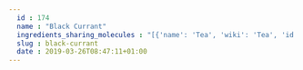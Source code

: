 ```yaml
---
  id : 174
  name : "Black Currant"
  ingredients_sharing_molecules : "[{'name': 'Tea', 'wiki': 'Tea', 'id': 310, 'category': 'Plant', 'common_molecules': [89594, 6549, 5280443, 5280598, 246728, 7460, 6054, 17100, 7284, 527, 9064, 8094, 638278, 19602, 6072, 5320250, 5363388, 644104, 5280511, 8842, 5367719, 13144, 4788, 26447, 5284507, 8129, 61020, 247, 6568, 8452, 853433, 72276, 6560, 638011, 519382, 1889, 15394, 5280445, 8908, 8163, 637566, 240, 33931, 7462, 22386, 5365811, 5281167, 5372954, 8130, 798, 6569, 5281168, 441005, 72277, 6561, 65084, 7165, 10430, 996, 637542, 441484, 22311, 526195, 62453, 107971, 5284639, 10448, 31276, 11463, 338, 7288, 8723, 11552, 79803, 1110, 1549025, 6050, 6654, 5280804, 6986, 5318042, 107905, 31260, 8051, 2345, 5280863, 442501, 784, 8857, 263, 439341, 5315892, 7150, 5366074, 5280343, 637775, 126, 4133, 7654, 31244, 7847, 445070, 768, 14529, 323, 11230, 1183, 5281515, 9862, 5281553, 5281708, 637511, 8914, 31253, 6184, 10797, 6202, 5284503, 802, 111037, 72, 61503, 643941, 18827, 999, 439246, 244, 8768, 8892, 7710, 439263, 1130, 7824, 454, 1549026, 6251, 12020, 878, 12180, 444539, 643820, 522266, 1068, 6590, 8063, 14896, 18635, 7858, 7501, 10393, 8500, 11509, 180, 650, 65064, 643779, 12777, 107, 439533, 11128, 31289, 998]}, {'name': 'Guava', 'wiki': 'Guava', 'id': 183, 'category': 'Fruit', 'common_molecules': [89594, 6549, 5280443, 5280598, 7997, 246728, 6054, 17100, 7284, 527, 8094, 638278, 19602, 6072, 5320250, 31265, 5363388, 644104, 5280511, 650, 5367719, 13144, 4788, 26447, 5284507, 61020, 247, 8452, 853433, 6560, 638011, 1889, 15394, 5280445, 8908, 8163, 637566, 240, 33931, 7462, 22386, 5365811, 8130, 798, 6569, 5281168, 2758, 441005, 6561, 65084, 7165, 10430, 996, 637542, 441484, 22311, 8051, 107971, 5284639, 10448, 31276, 11463, 338, 7288, 7463, 6508206, 11552, 79803, 1110, 6050, 6654, 5280804, 6986, 5318042, 31260, 2345, 5280863, 442501, 784, 8857, 263, 439341, 5315892, 7150, 5280343, 637775, 126, 7654, 7847, 445070, 768, 323, 1183, 5281515, 9862, 5281553, 5281708, 637511, 8914, 31253, 6184, 6202, 5284503, 802, 111037, 72, 61503, 643941, 18827, 999, 439246, 244, 8768, 8892, 7710, 439263, 1130, 7824, 454, 1549026, 6251, 12020, 878, 12180, 444539, 6590, 8063, 6584, 11173, 14896, 18635, 8038, 7858, 7501, 6616, 7795, 10393, 8500, 11509, 180, 8842, 8723, 31272, 643779, 107, 7762, 439533, 11128, 31289, 998]}, {'name': 'Orange', 'wiki': 'Orange_(fruit)', 'id': 194, 'category': 'Fruit', 'common_molecules': [89594, 6549, 5280443, 5280598, 7460, 6054, 17100, 7284, 527, 9064, 8094, 638278, 6072, 5320250, 31265, 5363388, 644104, 5280511, 650, 5367719, 13144, 4788, 26447, 5284507, 8129, 26049, 61020, 247, 8452, 853433, 72276, 6560, 638011, 1889, 15394, 5280445, 637566, 240, 33931, 7462, 22386, 5365811, 5372954, 8130, 798, 6569, 5281168, 170833, 441005, 72277, 6561, 65084, 637542, 441484, 22311, 107971, 5284639, 10448, 1068, 11463, 338, 7288, 7463, 6508206, 9017, 11552, 79803, 1110, 1549025, 6050, 6654, 6986, 5318042, 107905, 31260, 2345, 5280863, 442501, 784, 8857, 439341, 5315892, 7150, 5280343, 637775, 126, 4133, 7654, 7847, 445070, 768, 14529, 18818, 323, 11230, 1183, 5281515, 9862, 5281553, 5281708, 637511, 8914, 31253, 6184, 6202, 5284503, 802, 180, 72, 61503, 643941, 999, 439246, 244, 8768, 8892, 439263, 1130, 7824, 454, 1549026, 6251, 12020, 102611, 878, 12180, 1032, 444539, 643820, 14896, 18635, 7858, 6616, 10393, 8500, 11509, 8842, 8723, 65064, 643779, 107, 7762, 439533, 11128, 31289, 998]}, {'name': 'Apple', 'wiki': 'Apple', 'id': 162, 'category': 'Fruit', 'common_molecules': [89594, 6549, 5280443, 5280598, 7997, 6054, 8908, 7284, 527, 9064, 8094, 638278, 6072, 637775, 31265, 5363388, 644104, 5280511, 650, 5367719, 13144, 4788, 26447, 8129, 61020, 247, 6568, 8452, 853433, 72276, 6560, 638011, 1889, 15394, 5280445, 17100, 637566, 240, 33931, 22386, 5365811, 5372954, 8130, 798, 6569, 5281168, 441005, 72277, 6561, 65084, 7165, 10430, 702, 6184, 637542, 441484, 62453, 107971, 5284639, 10448, 31276, 338, 7288, 8723, 11552, 79803, 1110, 6050, 6654, 8073, 5280804, 6986, 5318042, 107905, 31260, 2345, 5280863, 784, 8857, 263, 439341, 7150, 5366074, 5280343, 1549026, 5324489, 126, 7654, 7847, 445070, 768, 14529, 323, 11230, 1183, 7915, 9862, 5281708, 637511, 8914, 65064, 6202, 5284503, 802, 180, 72, 61503, 643941, 999, 439246, 244, 8768, 8892, 439263, 1130, 7824, 454, 135, 6251, 878, 12180, 1032, 444539, 6590, 8063, 6584, 14896, 18635, 8038, 7858, 7501, 7795, 10393, 5315892, 11509, 8842, 31272, 643779, 11614, 107, 7762, 439533, 11128, 31289, 998]}, {'name': 'Tomato', 'wiki': 'Tomato', 'id': 364, 'category': 'Vegetable Fruit', 'common_molecules': [89594, 6549, 5280443, 5280598, 7997, 7460, 6054, 17100, 7284, 527, 9064, 8094, 638278, 19602, 6072, 637775, 5363388, 644104, 5280511, 650, 5367719, 13144, 8365, 4788, 26447, 61020, 247, 8452, 11142, 853433, 72276, 6560, 638011, 1889, 15394, 5280445, 637566, 240, 33931, 5365811, 5281167, 5372954, 8130, 798, 6569, 5281168, 441005, 72277, 6561, 65084, 996, 637542, 441484, 7463, 62453, 107971, 5284639, 10448, 1068, 338, 7288, 8723, 6508206, 11552, 79803, 1110, 6050, 6654, 6986, 5318042, 107905, 31260, 2345, 5280863, 784, 8857, 263, 439341, 5315892, 7150, 5366074, 5280343, 1549026, 5324489, 126, 4133, 7654, 7847, 445070, 768, 14529, 323, 1183, 5281515, 9862, 5281708, 637511, 6184, 10797, 6202, 5284503, 802, 180, 72, 61503, 643941, 18827, 999, 439246, 244, 8768, 7710, 439263, 1130, 7824, 454, 445154, 6251, 12020, 878, 12180, 1032, 444539, 643820, 31276, 6590, 8063, 6584, 11173, 14896, 18635, 7858, 7795, 10393, 8500, 11509, 65064, 643779, 12777, 325, 107, 439533, 11128, 31289, 998]}]"
  slug : black-currant
  date : 2019-03-26T08:47:11+01:00
---
```



